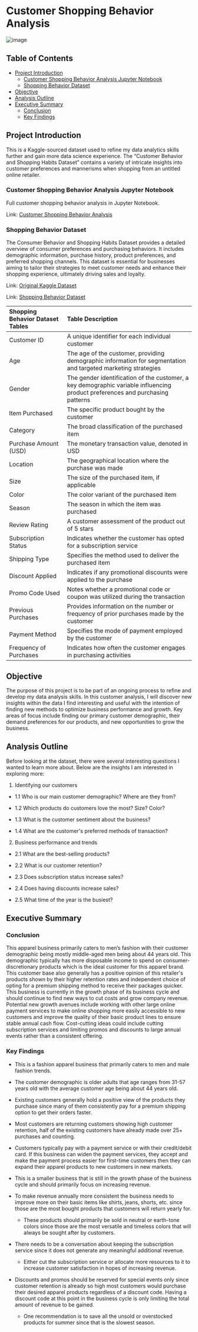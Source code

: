 # Customer Shopping Behavior Analysis

![image](https://github.com/jasondo-da/shopping_behavior_analysis/assets/138195365/2b6691bd-bebe-4c97-a1f0-ebcdbcfb3b4a)

## Table of Contents

- [Project Introduction](#project-introduction)
    - [Customer Shopping Behavior Analysis Jupyter Notebook](#customer-shopping-behavior-analysis-jupyter-notebook)
    - [Shopping Behavior Dataset](#shopping-behavior-dataset)
- [Objective](#objective)
- [Analysis Outline](#analysis-outline)
- [Executive Summary](#executive-summary)
    - [Conclusion](#conclusion)
    - [Key Findings](#key-findings)

## Project Introduction

This is a Kaggle-sourced dataset used to refine my data analytics skills further and gain more data science experience. The “Customer Behavior and Shopping Habits Dataset” contains a variety of intricate insights into customer preferences and mannerisms when shopping from an untitled online retailer.

### Customer Shopping Behavior Analysis Jupyter Notebook
Full customer shopping behavior analysis in Jupyter Notebook.

Link: [Customer Shopping Behavior Analysis](https://github.com/jasondo-da/shopping_behavior_analysis/blob/main/shopping_behavior_analysis.ipynb)

### Shopping Behavior Dataset

The Consumer Behavior and Shopping Habits Dataset provides a detailed overview of consumer preferences and purchasing behaviors. It includes demographic information, purchase history, product preferences, and preferred shopping channels. This dataset is essential for businesses aiming to tailor their strategies to meet customer needs and enhance their shopping experience, ultimately driving sales and loyalty.

Link: [Original Kaggle Dataset](https://www.kaggle.com/datasets/zeesolver/consumer-behavior-and-shopping-habits-dataset/)

Link: [Shopping Behavior Dataset](https://github.com/jasondo-da/shopping_behavior_analysis/blob/main/shopping_behavior_updated.csv)

| Shopping Behavior Dataset Tables | Table Description |
| :------------- | :------------ |
| Customer ID | A unique identifier for each individual customer |
| Age | The age of the customer, providing demographic information for segmentation and targeted marketing strategies |
| Gender | The gender identification of the customer, a key demographic variable influencing product preferences and purchasing patterns |
| Item Purchased | The specific product bought by the customer |
| Category | The broad classification of the purchased item |
| Purchase Amount (USD) | The monetary transaction value, denoted in USD |
| Location | The geographical location where the purchase was made |
| Size | The size of the purchased item, if applicable |
| Color | The color variant of the purchased item |
| Season | The season in which the item was purchased |
| Review Rating | A customer assessment of the product out of 5 stars |
| Subscription Status | Indicates whether the customer has opted for a subscription service |
| Shipping Type | Specifies the method used to deliver the purchased item |
| Discount Applied | Indicates if any promotional discounts were applied to the purchase |
| Promo Code Used | Notes whether a promotional code or coupon was utilized during the transaction |
| Previous Purchases | Provides information on the number or frequency of prior purchases made by the customer |
| Payment Method | Specifies the mode of payment employed by the customer |
| Frequency of Purchases | Indicates how often the customer engages in purchasing activities | 

## Objective

The purpose of this project is to be part of an ongoing process to refine and develop my data analysis skills. In this customer analysis, I will discover new insights within the data I find interesting and useful with the intention of finding new methods to optimize business performance and growth. Key areas of focus include finding our primary customer demographic, their demand preferences for our products, and new opportunities to grow the business.

## Analysis Outline

Before looking at the dataset, there were several interesting questions I wanted to learn more about. Below are the insights I am interested in exploring more:

1. Identifying our customers

- 1.1 Who is our main customer demographic? Where are they from?
   
- 1.2 Which products do customers love the most? Size? Color?
   
- 1.3 What is the customer sentiment about the business?
   
- 1.4 What are the customer's preferred methods of transaction?
   
2. Business performance and trends
   
- 2.1 What are the best-selling products?
  
- 2.2 What is our customer retention?
  
- 2.3 Does subscription status increase sales?
  
- 2.4 Does having discounts increase sales?
  
- 2.5 What time of the year is the busiest?

## Executive Summary

### Conclusion

This apparel business primarily caters to men’s fashion with their customer demographic being mostly middle-aged men being about 44 years old. This demographic typically has more disposable income to spend on consumer-discretionary products which is the ideal customer for this apparel brand. This customer base also generally has a positive opinion of this retailer's products shown by their higher retention rates and independent choice of opting for a premium shipping method to receive their packages quicker. This business is currently in the growth phase of its business cycle and should continue to find new ways to cut costs and grow company revenue. Potential new growth avenues include working with other large online payment services to make online shopping more easily accessible to new customers and improve the quality of their basic product lines to ensure stable annual cash flow. Cost-cutting ideas could include cutting subscription services and limiting promos and discounts to large annual events rather than a consistent offering.

### Key Findings

- This is a fashion apparel business that primarily caters to men and male fashion trends. 

- The customer demographic is older adults that age ranges from 31-57 years old with the average customer age being about 44 years old. 

- Existing customers generally hold a positive view of the products they purchase since many of them consistently pay for a premium shipping option to get their orders faster. 

- Most customers are returning customers showing high customer retention, half of the existing customers have already made over 25+ purchases and counting. 

- Customers typically pay with a payment service or with their credit/debit card. If this business can widen the payment services, they accept and make the payment process easier for first-time customers then they can expand their apparel products to new customers in new markets.

- This is a smaller business that is still in the growth phase of the business cycle and should primarily focus on increasing revenue.

- To make revenue annually more consistent the business needs to improve more on their basic items like shirts, jeans, shorts, etc. since those are the most bought products that customers will return yearly for.

    - These products should primarily be sold in neutral or earth-tone colors since those are the most versatile and timeless colors that will always be sought after by customers. 

-  There needs to be a conversation about keeping the subscription service since it does not generate any meaningful additional revenue. 

    - Either cut the subscription service or allocate more resources to it to increase customer satisfaction in hopes of increasing revenue.

- Discounts and promos should be reserved for special events only since customer retention is already so high most customers would purchase their desired apparel products regardless of a discount code. Having a discount code at this point in the business cycle is only limiting the total amount of revenue to be gained. 

    - One recommendation is to save all the unsold or overstocked products for summer since that is the slowest season.
